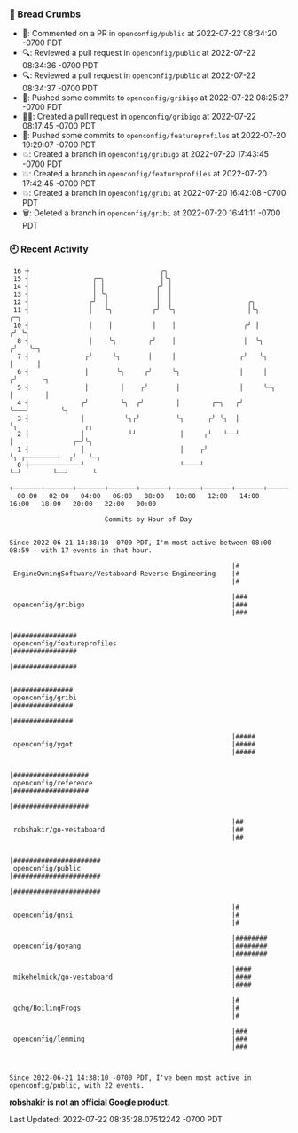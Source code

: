 ### 🍞 Bread Crumbs

 * 💬: Commented on a PR in  `openconfig/public` at 2022-07-22 08:34:20 -0700 PDT
 * 🔍: Reviewed a pull request in  `openconfig/public` at 2022-07-22 08:34:36 -0700 PDT
 * 🔍: Reviewed a pull request in  `openconfig/public` at 2022-07-22 08:34:37 -0700 PDT
 * 🚢: Pushed some commits to `openconfig/gribigo` at 2022-07-22 08:25:27 -0700 PDT
 * ✍🏼: Created a pull request in `openconfig/gribigo` at 2022-07-22 08:17:45 -0700 PDT
 * 🚢: Pushed some commits to `openconfig/featureprofiles` at 2022-07-20 19:29:07 -0700 PDT
 * 💥: Created a branch in `openconfig/gribigo` at 2022-07-20 17:43:45 -0700 PDT
 * 💥: Created a branch in `openconfig/featureprofiles` at 2022-07-20 17:42:45 -0700 PDT
 * 💥: Created a branch in `openconfig/gribi` at 2022-07-20 16:42:08 -0700 PDT
 * 🗑: Deleted a branch in `openconfig/gribi` at 2022-07-20 16:41:11 -0700 PDT

### 🕘 Recent Activity
```
 16 ┼                                 ╭╮
 15 ┤                ╭─╮              │╰╮
 14 ┤                │ │             ╭╯ │
 13 ┤                │ ╰╮            │  │
 12 ┤               ╭╯  │            │  │                   ╭╮
 11 ┤               │   ╰╮          ╭╯  ╰╮                  │╰╮          ╭─╮
 10 ┤               │    │          │    │                 ╭╯ │         ╭╯ ╰╮
  8 ┤               │    ╰╮        ╭╯    │                 │  ╰╮       ╭╯   ╰─╮
  7 ┤              ╭╯     ╰╮       │     │                ╭╯   ╰╮      │      │
  6 ┤              │       ╰╮     ╭╯     ╰╮               │     │     ╭╯      ╰╮
  5 ┤              │        │    ╭╯       │               │     ╰─╮   │        │
  4 ┤             ╭╯        ╰╮  ╭╯        │        ╭─╮   ╭╯       ╰───╯        ╰╮
  3 ┤             │          ╰╮╭╯         ╰╮      ╭╯ ╰╮  │                      ╰╮                 ╭╮
  2 ┤             │           ╰╯           │     ╭╯   ╰──╯                       │               ╭─╯╰╮
  1 ┤             │                        │    ╭╯                               ╰╮ ╭────────╮  ╭╯   ╰─╮
  0 ┼─────────────╯                        ╰────╯                                 ╰─╯        ╰──╯      ╰
    +───────+───────+───────+───────+───────+───────+───────+───────+───────+───────+───────+───────+────
  00:00   02:00   04:00   06:00   08:00   10:00   12:00   14:00   16:00   18:00   20:00   22:00   00:00   

						Commits by Hour of Day


Since 2022-06-21 14:38:10 -0700 PDT, I'm most active between 08:00-08:59 - with 17 events in that hour.

```



```
                                                        |#
 EngineOwningSoftware/Vestaboard-Reverse-Engineering    |#
                                                        |#

                                                        |###
 openconfig/gribigo                                     |###
                                                        |###

                                                        |################
 openconfig/featureprofiles                             |################
                                                        |################

                                                        |###############
 openconfig/gribi                                       |###############
                                                        |###############

                                                        |#####
 openconfig/ygot                                        |#####
                                                        |#####

                                                        |###################
 openconfig/reference                                   |###################
                                                        |###################

                                                        |##
 robshakir/go-vestaboard                                |##
                                                        |##

                                                        |######################
 openconfig/public                                      |######################
                                                        |######################

                                                        |#
 openconfig/gnsi                                        |#
                                                        |#

                                                        |########
 openconfig/goyang                                      |########
                                                        |########

                                                        |####
 mikehelmick/go-vestaboard                              |####
                                                        |####

                                                        |#
 gchq/BoilingFrogs                                      |#
                                                        |#

                                                        |###
 openconfig/lemming                                     |###
                                                        |###



Since 2022-06-21 14:38:10 -0700 PDT, I've been most active in openconfig/public, with 22 events.

```
**[robshakir](mailto:robjs@google.com) is not an official Google product.**  


Last Updated: 2022-07-22 08:35:28.07512242 -0700 PDT
